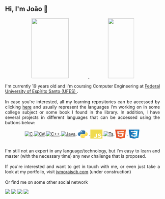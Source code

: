 <div>
  <h2>Hi, I'm João 👋</h2>
  <div align="center">
    <a href="https://github.com/jvmoraiscb">
      <img
        width="49%"
        height="195px"
        src="https://github-readme-stats.vercel.app/api?username=jvmoraiscb&show_icons=true&count_private=true&include_all_commits=true&hide_border=true&title_color=296d98&icon_color=296d98&text_color=ffffff&bg_color=ffffff00"
      />
      <img
        width="41%"
        height="195px"
        src="https://github-readme-stats.vercel.app/api/top-langs/?username=jvmoraiscb&layout=compact&langs_count=8&hide_border=true&title_color=296d98&text_color=ffffff&bg_color=ffffff00"
      />
    </a>
    <p align="justify">
      I'm currently 19 years old and I'm coursing Computer Engineering at
      <a href="https://www.ufes.br/">
        Federal University of Espírito Santo (UFES) </a
      >. <br /><br />
      In case you're interested, all my learning repositories can be accessed by
      clicking
      <a href="../../../?tab=repositories&q=learning&type=&language=&sort="
        >here</a
      >
      and usually represent the languages ​​I'm working on in some college
      subject or some book I found in the library. In addition, I have several
      projects in different languages ​​that can be accessed using the buttons
      below:
    </p>
  </div>
  <div style="display: inline_block" align="center">
    <a href="../../../?tab=repositories&q=&type=&language=c&sort=">
      <img
        align="center"
        alt="C"
        height="30"
        width="40"
        src="https://cdn.jsdelivr.net/gh/devicons/devicon/icons/c/c-original.svg"
      />
    </a>
    <a href="../../../?tab=repositories&q=&type=&language=c%23&sort=">
      <img
        align="center"
        alt="C#"
        height="30"
        width="40"
        src="https://cdn.jsdelivr.net/gh/devicons/devicon/icons/csharp/csharp-original.svg"
      />
    </a>
    <a href="../../../?tab=repositories&q=&type=&language=c%2B%2B&sort=">
      <img
        align="center"
        alt="C++"
        height="30"
        width="40"
        src="https://cdn.jsdelivr.net/gh/devicons/devicon/icons/cplusplus/cplusplus-original.svg"
      />
    </a>
    <a href="../../../?tab=repositories&q=&type=&language=java&sort=">
      <img
        align="center"
        alt="Java"
        height="30"
        width="40"
        src="https://cdn.jsdelivr.net/gh/devicons/devicon/icons/java/java-original.svg"
      />
    </a>
    <a href="../../../?tab=repositories&q=&type=&language=python&sort=">
      <img
        align="center"
        alt="Python"
        height="30"
        width="40"
        src="https://raw.githubusercontent.com/devicons/devicon/master/icons/python/python-original.svg"
      />
    </a>
    <a href="../../../?tab=repositories&q=&type=&language=javascript&sort=">
      <img
        align="center"
        alt="Js"
        height="30"
        width="40"
        src="https://raw.githubusercontent.com/devicons/devicon/master/icons/javascript/javascript-plain.svg"
      />
    </a>
    <a href="../../../?tab=repositories&q=&type=&language=typescript&sort=">
      <img
        align="center"
        alt="Ts"
        height="30"
        width="40"
        src="https://cdn.jsdelivr.net/gh/devicons/devicon/icons/typescript/typescript-original.svg"
      />
    </a>
    <a href="../../../?tab=repositories&q=&type=&language=html&sort=">
      <img
        align="center"
        alt="HTML"
        height="30"
        width="40"
        src="https://raw.githubusercontent.com/devicons/devicon/master/icons/html5/html5-original.svg"
      />
    </a>
    <a href="../../../?tab=repositories&q=&type=&language=html&sort=">
      <img
        align="center"
        alt="CSS"
        height="30"
        width="40"
        src="https://raw.githubusercontent.com/devicons/devicon/master/icons/css3/css3-original.svg"
      />
    </a>
  </div>

  <div align="justify">
    <br />
    <p>
      I'm still not an expert in any language/technology, but I'm easy to learn
      and master (with the necessary time) any new challenge that is proposed.
      <br /><br />
      If you're interested and want to get in touch with me, or even just take a
      look at my portfolio, visit <a href="#">jvmoraiscb.com</a> (under
      construction) <br /><br />
      Or find me on some other social network
    </p>
  </div>

  <div>
    <a href="https://instagram.com/jvmoraiscb" target="_blank"
      ><img
        src="https://img.shields.io/badge/-Instagram-%23E4405F?style=for-the-badge&logo=instagram&logoColor=white"
        target="_blank"
    /></a>
    <a href="https://www.linkedin.com/in/jvmoraiscb/" target="_blank"
      ><img
        src="https://img.shields.io/badge/-LinkedIn-%230077B5?style=for-the-badge&logo=linkedin&logoColor=white"
        target="_blank"
    /></a>
    <a href="https://www.youtube.com/@jvmoraiscb" target="_blank"
      ><img
        src="https://img.shields.io/badge/-Youtube-%23E4405F?style=for-the-badge&logo=youtube&logoColor=white"
        target="_blank"
    /></a>
    <a href="https://linktr.ee/jvmoraiscb" target="_blank"
      ><img
        src="https://img.shields.io/badge/linktree-1de9b6?style=for-the-badge&logo=linktree&logoColor=white"
        target="_blank"
    /></a>
  </div>
</div>
